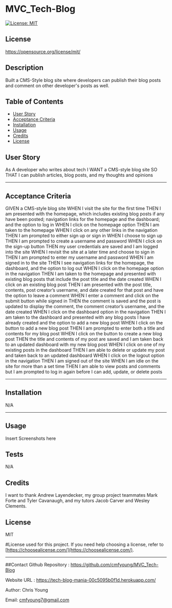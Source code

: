 # MVC_Tech-Blog

[![License: MIT](https://img.shields.io/badge/License-MIT-yellow.svg)](https://opensource.org/licenses/MIT)
## License 
https://opensource.org/license/mit/


## Description
Built a CMS-Style blog site where developers can publish their blog posts and comment on other developer's posts as well. 



## Table of Contents 
  
- [User Story](#story)
- [Acceptance Criteria](#acceptance)
- [Installation](#installation)
- [Usage](#usage)
- [Credits](#credits)
- [License](#license)

## User Story

As A developer who writes about tech 
I WANT a CMS-style blog site 
SO THAT I can publish articles, blog posts, and my thoughts and opinions

---
  
## Acceptance Criteria

GIVEN a CMS-style blog site
WHEN I visit the site for the first time
THEN I am presented with the homepage, which includes existing blog posts if any have been posted; navigation links for the homepage and the dashboard; and the option to log in
WHEN I click on the homepage option
THEN I am taken to the homepage
WHEN I click on any other links in the navigation
THEN I am prompted to either sign up or sign in
WHEN I choose to sign up
THEN I am prompted to create a username and password
WHEN I click on the sign-up button
THEN my user credentials are saved and I am logged into the site
WHEN I revisit the site at a later time and choose to sign in
THEN I am prompted to enter my username and password
WHEN I am signed in to the site
THEN I see navigation links for the homepage, the dashboard, and the option to log out
WHEN I click on the homepage option in the navigation
THEN I am taken to the homepage and presented with existing blog posts that include the post title and the date created
WHEN I click on an existing blog post
THEN I am presented with the post title, contents, post creator’s username, and date created for that post and have the option to leave a comment
WHEN I enter a comment and click on the submit button while signed in
THEN the comment is saved and the post is updated to display the comment, the comment creator’s username, and the date created
WHEN I click on the dashboard option in the navigation
THEN I am taken to the dashboard and presented with any blog posts I have already created and the option to add a new blog post
WHEN I click on the button to add a new blog post
THEN I am prompted to enter both a title and contents for my blog post
WHEN I click on the button to create a new blog post
THEN the title and contents of my post are saved and I am taken back to an updated dashboard with my new blog post
WHEN I click on one of my existing posts in the dashboard
THEN I am able to delete or update my post and taken back to an updated dashboard
WHEN I click on the logout option in the navigation
THEN I am signed out of the site
WHEN I am idle on the site for more than a set time
THEN I am able to view posts and comments but I am prompted to log in again before I can add, update, or delete posts

---

## Installation 

N/A


---
  
## Usage
  
Insert Screenshots here


## Tests
  
N/A


## Credits
  
I want to thank Andrew Layendecker, my group project teammates Mark Forte and Tyler Cavanaugh, and my tutors Jacob Carver and Wesley Clements. 

  
## License
MIT

#License used for this project. If you need help choosing a license, refer to [https://choosealicense.com/](https://choosealicense.com/).
  
---

##Contact 
Github Repository : https://github.com/cmfyoung/MVC_Tech-Blog


Website URL : https://tech-blog-mania-00c5095b0f1d.herokuapp.com/


Author: Chris Young


Email: cmfyoung7@gmail.com


